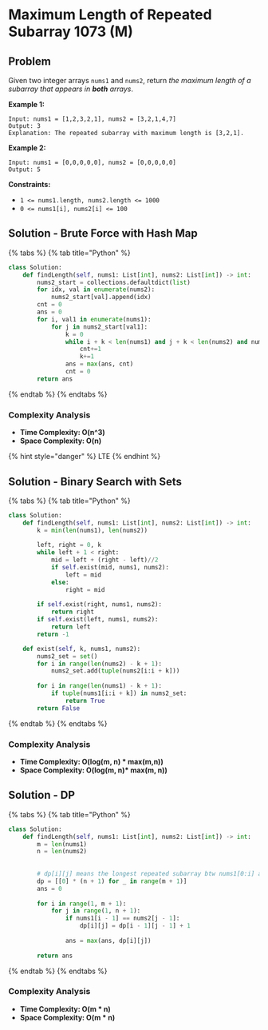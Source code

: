 # Maximum Length of Repeated Subarray 1073 \(M\)

## Problem

Given two integer arrays `nums1` and `nums2`, return _the maximum length of a subarray that appears in **both** arrays_.

**Example 1:**

```text
Input: nums1 = [1,2,3,2,1], nums2 = [3,2,1,4,7]
Output: 3
Explanation: The repeated subarray with maximum length is [3,2,1].
```

**Example 2:**

```text
Input: nums1 = [0,0,0,0,0], nums2 = [0,0,0,0,0]
Output: 5
```

**Constraints:**

* `1 <= nums1.length, nums2.length <= 1000`
* `0 <= nums1[i], nums2[i] <= 100`

## Solution - Brute Force with Hash Map

{% tabs %}
{% tab title="Python" %}
```python
class Solution:
    def findLength(self, nums1: List[int], nums2: List[int]) -> int:
        nums2_start = collections.defaultdict(list)
        for idx, val in enumerate(nums2):
            nums2_start[val].append(idx)
        cnt = 0
        ans = 0
        for i, val1 in enumerate(nums1):
            for j in nums2_start[val1]:
                k = 0
                while i + k < len(nums1) and j + k < len(nums2) and nums1[i + k] == nums2[j + k]:
                    cnt+=1
                    k+=1
                ans = max(ans, cnt)
                cnt = 0
        return ans
```
{% endtab %}
{% endtabs %}

### Complexity Analysis

* **Time Complexity: O\(n^3\)**
* **Space Complexity: O\(n\)**

{% hint style="danger" %}
LTE
{% endhint %}

## Solution - Binary Search with Sets

{% tabs %}
{% tab title="Python" %}
```python
class Solution:
    def findLength(self, nums1: List[int], nums2: List[int]) -> int:
        k = min(len(nums1), len(nums2))
        
        left, right = 0, k
        while left + 1 < right:
            mid = left + (right - left)//2
            if self.exist(mid, nums1, nums2):
                left = mid
            else:
                right = mid
        
        if self.exist(right, nums1, nums2):
            return right
        if self.exist(left, nums1, nums2):
            return left
        return -1

    def exist(self, k, nums1, nums2):
        nums2_set = set()
        for i in range(len(nums2) - k + 1):
            nums2_set.add(tuple(nums2[i:i + k]))
        
        for i in range(len(nums1) - k + 1):
            if tuple(nums1[i:i + k]) in nums2_set:
                return True
        return False
```
{% endtab %}
{% endtabs %}

### Complexity Analysis

* **Time Complexity:  O\(log\(m, n\) \* max\(m,n\)\)**
* **Space Complexity: O\(log\(m, n\)\* max\(m, n\)\)**

## Solution - DP

{% tabs %}
{% tab title="Python" %}
```python
class Solution:
    def findLength(self, nums1: List[int], nums2: List[int]) -> int:
        m = len(nums1)
        n = len(nums2)
        
        
        # dp[i][j] means the longest repeated subarray btw nums1[0:i] and nums2[0:j]
        dp = [[0] * (n + 1) for _ in range(m + 1)]
        ans = 0
        
        for i in range(1, m + 1):
            for j in range(1, n + 1):
                if nums1[i - 1] == nums2[j - 1]:
                    dp[i][j] = dp[i - 1][j - 1] + 1
                
                ans = max(ans, dp[i][j])
                
        return ans
```
{% endtab %}
{% endtabs %}

### Complexity Analysis

* **Time Complexity:  O\(m \* n\)**
* **Space Complexity: O\(m \* n\)**

